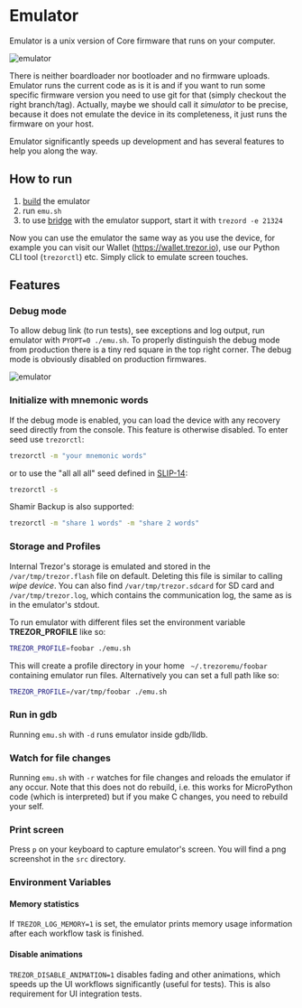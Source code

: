 # Emulator

Emulator is a unix version of Core firmware that runs on your computer.

![emulator](emulator.jpg)

There is neither boardloader nor bootloader and no firmware uploads. Emulator runs the current code as is it is and if you want to run some specific firmware version you need to use git for that (simply checkout the right branch/tag). Actually, maybe we should call it _simulator_ to be precise, because it does not emulate the device in its completeness, it just runs the firmware on your host.

Emulator significantly speeds up development and has several features to help you along the way.

## How to run

1. [build](../build/emulator.md) the emulator
2. run `emu.sh`
3. to use [bridge](https://github.com/trezor/trezord-go) with the emulator support, start it with `trezord -e 21324`

Now you can use the emulator the same way as you use the device, for example you can visit our Wallet (https://wallet.trezor.io), use our Python CLI tool (`trezorctl`) etc. Simply click to emulate screen touches.

## Features

### Debug mode

To allow debug link (to run tests), see exceptions and log output, run emulator with `PYOPT=0 ./emu.sh`. To properly distinguish the debug mode from production there is a tiny red square in the top right corner. The debug mode is obviously disabled on production firmwares.

![emulator](emulator-debug.png)

### Initialize with mnemonic words

If the debug mode is enabled, you can load the device with any recovery seed directly from the console. This feature is otherwise disabled. To enter seed use `trezorctl`:

```sh
trezorctl -m "your mnemonic words"
```

or to use the "all all all" seed defined in [SLIP-14](https://github.com/satoshilabs/slips/blob/master/slip-0014.md):

```sh
trezorctl -s
```

Shamir Backup is also supported:

```sh
trezorctl -m "share 1 words" -m "share 2 words"
```

### Storage and Profiles

Internal Trezor's storage is emulated and stored in the `/var/tmp/trezor.flash` file on default. Deleting this file is similar to calling _wipe device_. You can also find `/var/tmp/trezor.sdcard` for SD card and `/var/tmp/trezor.log`, which contains the communication log, the same as is in the emulator's stdout.

To run emulator with different files set the environment variable **TREZOR_PROFILE** like so:

```sh
TREZOR_PROFILE=foobar ./emu.sh
```

This will create a profile directory in your home ``` ~/.trezoremu/foobar``` containing emulator run files. Alternatively you can set a full path like so:

```sh
TREZOR_PROFILE=/var/tmp/foobar ./emu.sh
```

### Run in gdb

Running `emu.sh` with `-d` runs emulator inside gdb/lldb.

### Watch for file changes

Running `emu.sh` with `-r` watches for file changes and reloads the emulator if any occur. Note that this does not do rebuild, i.e. this works for MicroPython code (which is interpreted) but if you make C changes, you need to rebuild your self.

### Print screen

Press `p` on your keyboard to capture emulator's screen. You will find a png screenshot in the `src` directory.

### Environment Variables

#### Memory statistics

If ```TREZOR_LOG_MEMORY=1``` is set, the emulator prints memory usage information after each workflow task is finished.

#### Disable animations

```TREZOR_DISABLE_ANIMATION=1``` disables fading and other animations, which speeds up the UI workflows significantly (useful for tests). This is also requirement for UI integration tests.
